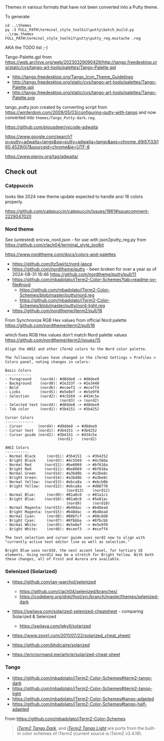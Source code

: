 Themes in various formats that have not been converted into a Putty theme.

To generate:

    cd ..\themes
    py -3 FULL_PATH\terminal_style_toolkit\putty\batch_build.py ..\raw_themes FULL_PATH\terminal_style_toolkit\putty\putty_reg.mustache .reg

AKA the TODO list ;-)

Tango-Palette.gpl from https://web.archive.org/web/20230329090429/http://tango.freedesktop.org/static/cvs/tango-art-tools/palettes/Tango-Palette.gpl

  * http://tango.freedesktop.org/Tango_Icon_Theme_Guidelines
  * http://tango.freedesktop.org/static/cvs/tango-art-tools/palettes/Tango-Palette.gpl
  * http://tango.freedesktop.org/static/cvs/tango-art-tools/palettes/Tango-Palette.svg


tango_putty.json created by converting script from https://winterdom.com/2009/05/03/configuring-putty-with-tango
and now converted into `themes/Tango_Putty-dark.reg`.

https://github.com/piousdeer/vscode-adwaita

https://www.google.com/search?q=putty+adwaita+tango&oq=putty+adwaita+tango&aqs=chrome..69i57j33i160.4529j0j7&sourceid=chrome&ie=UTF-8

https://www.pierov.org/tag/adwaita/

## Check out

### Catppuccin

looks like 2024 new theme update expected to handle ansi 16 colors properly.

https://github.com/catppuccin/catppuccin/issues/1961#issuecomment-2229047020

### Nord theme

See (untested) ericvw_nord.json - for use with json2putty_reg.py from https://github.com/clach04/terminal_style_toolkit

https://www.nordtheme.com/docs/colors-and-palettes
  * https://github.com/ItzSwirlz/nord-lapce
  * https://github.com/nordtheme/putty - been broken for over a year as of 2024-08-31 16:46  https://github.com/nordtheme/putty/pull/11
  * https://github.com/mbadolato/iTerm2-Color-Schemes?tab=readme-ov-file#nord
      * https://github.com/mbadolato/iTerm2-Color-Schemes/blob/master/putty/nord.reg
      * https://github.com/mbadolato/iTerm2-Color-Schemes/blob/master/putty/nord-light.reg
  * https://github.com/nordtheme/iterm2/pull/16

From Synchronize RGB Hex values from official Nord palette https://github.com/nordtheme/iterm2/pull/16

which fixes RGB Hex values don't match Nord palette values https://github.com/nordtheme/iterm2/issues/15

    Align the ANSI and other iTerm2 colors to the Nord color palette.

    The following values have changed in the iTerm2 Settings > Profiles >
    Colors panel, noting changes in colors:

    Basic Colors
    ------------
    - Foreground    (nord4): #d8dde8 -> #d8dee9
    - Background    (nord0): #2e333f -> #2e3440
    - Bold          (nord6): #eceef3 -> #eceff4
    - Links         (nord5): #e5e8ef -> #e5e9f0
    - Selection     (nord2): #4c5569 -> #434c5e
                             (nord3) -> (nord2)
    - Selected text (nord4): #d8dde8 -> #d8dee9
    - Tab color     (nord1): #3b4151 -> #3b4252

    Cursor Colors
    -------------
    - Cursor       (nord4): #d8dde8 -> #d8dee9
    - Cursor text  (nord1): #3b4151 -> #3b4252
    - Cursor guide (nord2): #3b4151 -> #434c5e
                            (nord1)    (nord2)

    ANSI Colors
    -----------
    - Normal Black     (nord1): #3b4151  -> #3b4252
    - Bright Black     (nord3): #4c5569  -> #4c566a
    - Normal Red      (nord11): #be6069  -> #bf616a
    - Bright Red      (nord11): #be6069  -> #bf616a
    - Normal Green    (nord14): #a3bd8b  -> #a3be8c
    - Bright Green:   (nord14): #a3bd8b  -> #a3be8c
    - Normal Yellow:  (nord13): #ebca8a  -> #ebcb8b
    - Bright Yellow:  (nord12): #ebca8a  -> #d08770
                                (nord13)    (nord12)
    - Normal Blue:     (nord9): #81a0c0  -> #81a1c1
    - Bright Blue:    (nord10): #81a0c0  -> #5e81ac
                                (nord9)     (nord10)
    - Normal Magenta: (nord15): #b48dac  -> #b48ead
    - Bright Magenta: (nord15): #b48dac  -> #b48ead
    - Normal Cyan:     (nord8): #88bfcf  -> #88c0d0
    - Bright Cyan:     (nord7): #8fbbba  -> #8fbcbb
    - Normal White:    (nord5): #e5e8ef  -> #e5e9f0
    - Bright White:    (nord6): #eceef3  -> #eceff4

    The text selection and cursor guide uses nord2 now to align with
    "currently active text editor line as well as selection."

    Bright Blue uses nord10, the next accent level, for tertiary UI
    elements. Using nord12 may be a stretch for Bright Yellow. With both
    these changes, all of Frost and Aurora are available.

### Selenized (Solarized)

  * https://github.com/jan-warchol/selenized
      * https://github.com/clach04/selenized/branches/
      * https://codeberg.org/dnkl/foot/src/branch/master/themes/selenized-dark

  * https://swijaya.com/solarized-selenized-cheatsheet - comparing Solarized & Selenized
      * https://swijaya.com/jekyll/solarized
  * https://www.zovirl.com/2011/07/22/solarized_cheat_sheet/
  * https://github.com/bhdicaire/solarized
  * https://ericnormand.me/article/solarized-cheat-sheet


### Tango

  * https://github.com/mbadolato/iTerm2-Color-Schemes#iterm2-tango-dark
  * https://github.com/mbadolato/iTerm2-Color-Schemes#iterm2-tango-light
  * https://github.com/mbadolato/iTerm2-Color-Schemes#tango-adapted
  * https://github.com/mbadolato/iTerm2-Color-Schemes#tango-half-adapted

From https://github.com/mbadolato/iTerm2-Color-Schemes

> [_iTerm2 Tango Dark_](#iterm2-tango-dark), and [_iTerm2 Tango Light_](#iterm2-tango-light)
> are ports from the built-in color schemes of iTerm2 (current source is iTerm2 v3.4.19).
